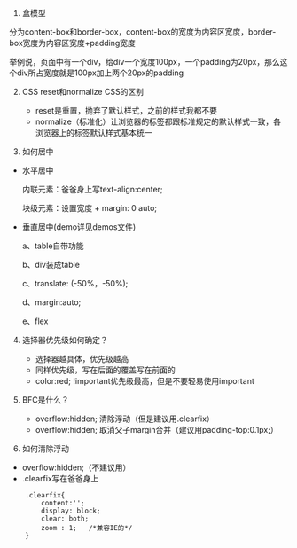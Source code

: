 1. 盒模型

  分为content-box和border-box，content-box的宽度为内容区宽度，border-box宽度为内容区宽度+padding宽度

  举例说，页面中有一个div，给div一个宽度100px，一个padding为20px，那么这个div所占宽度就是100px加上两个20px的padding

2. CSS reset和normalize CSS的区别
 
   - reset是重置，抛弃了默认样式，之前的样式我都不要
   - normalize（标准化）让浏览器的标签都跟标准规定的默认样式一致，各浏览器上的标签默认样式基本统一
3. 如何居中

  - 水平居中

    内联元素：爸爸身上写text-align:center;
  
    块级元素：设置宽度  +  margin: 0 auto;
  - 垂直居中(demo详见demos文件)
    
    a、table自带功能

    b、div装成table

    c、translate: (-50%，-50%);

    d、margin:auto;

    e、flex
4. 选择器优先级如何确定？
   - 选择器越具体，优先级越高
   - 同样优先级，写在后面的覆盖写在前面的
   - color:red; !important优先级最高，但是不要轻易使用important
5. BFC是什么？

   - overflow:hidden; 清除浮动（但是建议用.clearfix）
   -  overflow:hidden; 取消父子margin合并（建议用padding-top:0.1px;）
6. 如何清除浮动
  - overflow:hidden;（不建议用）
  - .clearfix写在爸爸身上
```
    .clearfix{
        content:'';
        display: block;
        clear: both;
        zoom : 1;   /*兼容IE的*/
    }
```